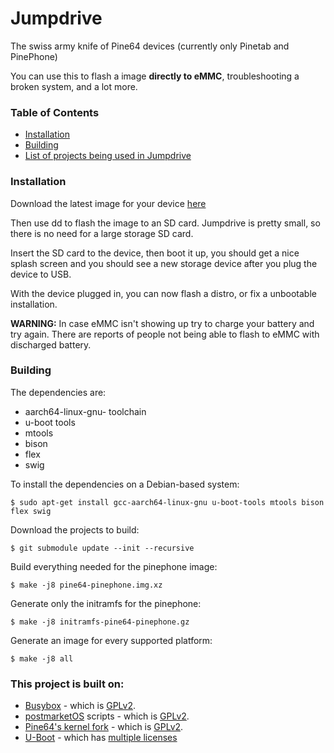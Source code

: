 # Jumpdrive

The swiss army knife of Pine64 devices (currently only Pinetab and PinePhone)

You can use this to flash a image **directly to eMMC**, troubleshooting a broken system, and a lot more.

### Table of Contents
- [Installation](#installation)
- [Building](#building)
- [List of projects being used in Jumpdrive](#this-project-is-built-on)

### Installation
Download the latest image for your device [here](https://github.com/dreemurrs-embedded/Jumpdrive/releases)

Then use dd to flash the image to an SD card. Jumpdrive is pretty small, so there is no need for a large storage SD card.

Insert the SD card to the device, then boot it up, you should get a nice splash screen and you should see a new storage device after you plug the device to USB.

With the device plugged in, you can now flash a distro, or fix a unbootable installation.

**WARNING:**
In case eMMC isn't showing up try to charge your battery and try again. There are reports of people not being able to flash to eMMC with discharged battery.

### Building

The dependencies are:

- aarch64-linux-gnu- toolchain
- u-boot tools
- mtools
- bison
- flex
- swig

To install the dependencies on a Debian-based system:
```shell-session
$ sudo apt-get install gcc-aarch64-linux-gnu u-boot-tools mtools bison flex swig
```
Download the projects to build:
```shell-session
$ git submodule update --init --recursive
```

Build everything needed for the pinephone image:
```shell-session
$ make -j8 pine64-pinephone.img.xz
```
Generate only the initramfs for the pinephone:
```shell-session
$ make -j8 initramfs-pine64-pinephone.gz
```

Generate an image for every supported platform:
```shell-session
$ make -j8 all
```

### This project is built on:
- [Busybox](https://busybox.net) - which is [GPLv2](https://www.gnu.org/licenses/old-licenses/gpl-2.0.en.html).
- [postmarketOS](https://postmarketos.org) scripts - which is [GPLv2](https://www.gnu.org/licenses/old-licenses/gpl-2.0.en.html).
- [Pine64's kernel fork](https://gitlab.com/pine64-org/linux) - which is [GPLv2](https://www.gnu.org/licenses/old-licenses/gpl-2.0.en.html).
- [U-Boot](https://github.com/u-boot/u-boot) - which has [multiple licenses](https://github.com/u-boot/u-boot/tree/master/Licenses)

